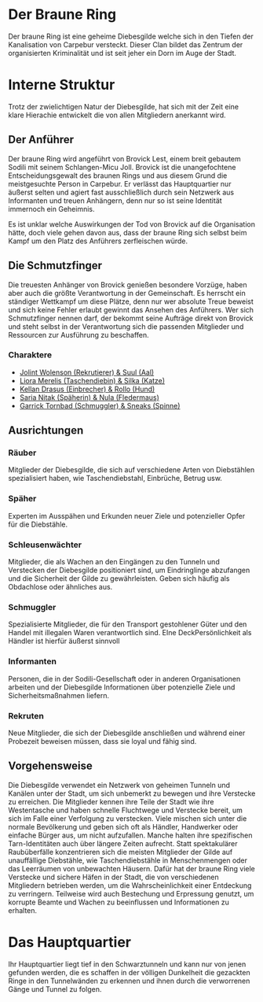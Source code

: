 # Der Braune Ring

Der braune Ring ist eine geheime Diebesgilde welche sich in den Tiefen der Kanalisation von Carpebur versteckt. Dieser Clan bildet das Zentrum der organisierten Kriminalität und ist seit jeher ein Dorn im Auge der Stadt. 

# Interne Struktur

Trotz der zwielichtigen Natur der Diebesgilde, hat sich mit der Zeit eine klare Hierachie entwickelt die von allen Mitgliedern anerkannt wird.

## Der Anführer

Der braune Ring wird angeführt von Brovick Lest, einem breit gebautem Sodili mit seinem Schlangen-Micu Joll. Brovick ist die unangefochtene Entscheidungsgewalt des braunen Rings und aus diesem Grund die meistgesuchte Person in Carpebur. Er verlässt das Hauptquartier nur äußerst selten und agiert fast ausschließlich durch sein Netzwerk aus Informanten und treuen Anhängern, denn nur so ist seine Identität immernoch ein Geheimnis. 

Es ist unklar welche Auswirkungen der Tod von Brovick auf die Organisation hätte, doch viele gehen davon aus, dass der braune Ring sich selbst beim Kampf um den Platz des Anführers zerfleischen würde.

## Die Schmutzfinger

Die treuesten Anhänger von Brovick genießen besondere Vorzüge, haben aber auch die größte Verantwortung in der Gemeinschaft. Es herrscht ein ständiger Wettkampf um diese Plätze, denn nur wer absolute Treue beweist und sich keine Fehler erlaubt gewinnt das Ansehen des Anführers. Wer sich Schmutzfinger nennen darf, der bekommt seine Aufträge direkt von Brovick und steht selbst in der Verantwortung sich die passenden Mitglieder und Ressourcen zur Ausführung zu beschaffen.

### Charaktere

* [Jolint Wolenson (Rekrutierer) & Suul (Aal)](./Charakter/Jolint-Enol-Wolenson_Suul/index.md)
* [Liora Merelis (Taschendiebin) & Silka (Katze)](./Charakter/Liora-Gartu-Merelis_Silka/index.md)
* [Kellan Drasus (Einbrecher) & Rollo (Hund)](./Charakter/Kellan-Duk-Drasus_Rollo/index.md)
* [Saria Nitak (Späherin) & Nula (Fledermaus)](./Charakter/Saria-Nasit-Nitak_Nula/index.md)
* [Garrick Tornbad (Schmuggler) & Sneaks (Spinne)](./Charakter/Garrick-Filben-Tornbad_Sneaks/index.md)

## Ausrichtungen
        
### Räuber
Mitglieder der Diebesgilde, die sich auf verschiedene Arten von Diebstählen spezialisiert haben, wie Taschendiebstahl, Einbrüche, Betrug usw.

### Späher
Experten im Ausspähen und Erkunden neuer Ziele und potenzieller Opfer für die Diebstähle.
        
### Schleusenwächter
Mitglieder, die als Wachen an den Eingängen zu den Tunneln und Verstecken der Diebesgilde positioniert sind, um Eindringlinge abzufangen und die Sicherheit der Gilde zu gewährleisten. Geben sich häufig als Obdachlose oder ähnliches aus.
        
### Schmuggler
Spezialisierte Mitglieder, die für den Transport gestohlener Güter und den Handel mit illegalen Waren verantwortlich sind. EIne DeckPersönlichkeit als Händler ist hierfür äußerst sinnvoll

### Informanten
Personen, die in der Sodili-Gesellschaft oder in anderen Organisationen arbeiten und der Diebesgilde Informationen über potenzielle Ziele und Sicherheitsmaßnahmen liefern.
        
### Rekruten
Neue Mitglieder, die sich der Diebesgilde anschließen und während einer Probezeit beweisen müssen, dass sie loyal und fähig sind.

## Vorgehensweise
Die Diebesgilde verwendet ein Netzwerk von geheimen Tunneln und Kanälen unter der Stadt, um sich unbemerkt zu bewegen und ihre Verstecke zu erreichen. Die Mitglieder kennen ihre Teile der Stadt wie ihre Westentasche und haben schnelle Fluchtwege und Verstecke bereit, um sich im Falle einer Verfolgung zu verstecken. Viele mischen sich unter die normale Bevölkerung und geben sich oft als Händler, Handwerker oder einfache Bürger aus, um nicht aufzufallen. Manche halten ihre spezifischen Tarn-Identitäten auch über längere Zeiten aufrecht. Statt spektakulärer Raubüberfälle konzentrieren sich die meisten Mitglieder der Gilde auf unauffällige Diebstähle, wie Taschendiebstähle in Menschenmengen oder das Leerräumen von unbewachten Häusern. Dafür hat der braune Ring viele Verstecke und sichere Häfen in der Stadt, die von verschiedenen Mitgliedern betrieben werden, um die Wahrscheinlichkeit einer Entdeckung zu verringern. Teilweise wird auch Bestechung und Erpressung genutzt, um korrupte Beamte und Wachen zu beeinflussen und Informationen zu erhalten. 


# Das Hauptquartier

Ihr Hauptquartier liegt tief in den Schwarztunneln und kann nur von jenen gefunden werden, die es schaffen in der völligen Dunkelheit die gezackten Ringe in den Tunnelwänden zu erkennen und ihnen durch die verworrenen Gänge und Tunnel zu folgen.